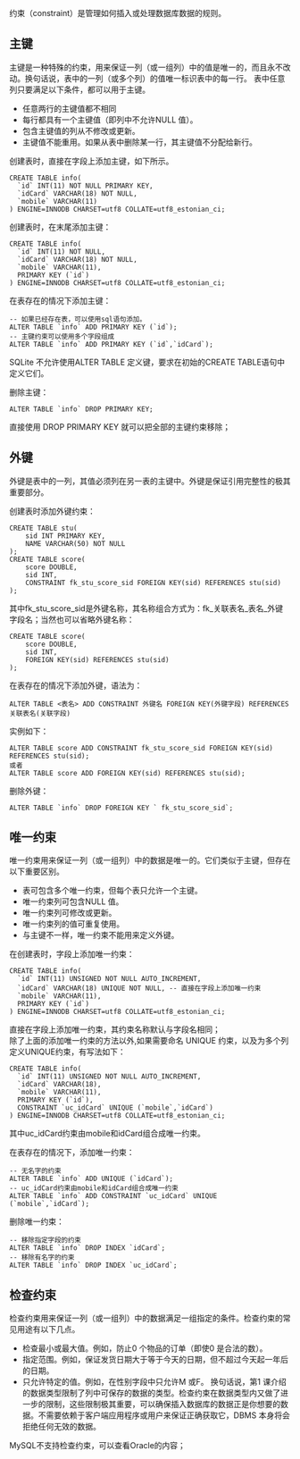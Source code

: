 约束（constraint）是管理如何插入或处理数据库数据的规则。

## 主键
主键是一种特殊的约束，用来保证一列（或一组列）中的值是唯一的，而且永不改动。换句话说，表中的一列（或多个列）的值唯一标识表中的每一行。
表中任意列只要满足以下条件，都可以用于主键。
- 任意两行的主键值都不相同
- 每行都具有一个主键值（即列中不允许NULL 值）。
- 包含主键值的列从不修改或更新。
- 主键值不能重用。如果从表中删除某一行，其主键值不分配给新行。

创建表时，直接在字段上添加主键，如下所示。
```
CREATE TABLE info( 
  `id` INT(11) NOT NULL PRIMARY KEY,
  `idCard` VARCHAR(18) NOT NULL, 
  `mobile` VARCHAR(11)
) ENGINE=INNODB CHARSET=utf8 COLLATE=utf8_estonian_ci;
```
创建表时，在末尾添加主键：
```
CREATE TABLE info( 
  `id` INT(11) NOT NULL,
  `idCard` VARCHAR(18) NOT NULL, 
  `mobile` VARCHAR(11),
  PRIMARY KEY (`id`)
) ENGINE=INNODB CHARSET=utf8 COLLATE=utf8_estonian_ci;
```
在表存在的情况下添加主键：
```
-- 如果已经存在表，可以使用sql语句添加。
ALTER TABLE `info` ADD PRIMARY KEY (`id`);
-- 主键约束可以使用多个字段组成
ALTER TABLE `info` ADD PRIMARY KEY (`id`,`idCard`);
```
SQLite 不允许使用ALTER TABLE 定义键，要求在初始的CREATE TABLE语句中定义它们。

删除主键：
```
ALTER TABLE `info` DROP PRIMARY KEY;
```
直接使用 DROP PRIMARY KEY 就可以把全部的主键约束移除；

## 外键
外键是表中的一列，其值必须列在另一表的主键中。外键是保证引用完整性的极其重要部分。

创建表时添加外键约束：
```
CREATE TABLE stu(
    sid INT PRIMARY KEY,
    NAME VARCHAR(50) NOT NULL
);
CREATE TABLE score(
    score DOUBLE,
    sid INT,
    CONSTRAINT fk_stu_score_sid FOREIGN KEY(sid) REFERENCES stu(sid)
);
```
其中fk_stu_score_sid是外键名称，其名称组合方式为：fk_关联表名_表名_外键字段名；当然也可以省略外键名称：
```
CREATE TABLE score(
    score DOUBLE,
    sid INT,
    FOREIGN KEY(sid) REFERENCES stu(sid)
);
```

在表存在的情况下添加外键，语法为：
```
ALTER TABLE <表名> ADD CONSTRAINT 外键名 FOREIGN KEY(外键字段) REFERENCES 关联表名(关联字段)
```
实例如下：
```
ALTER TABLE score ADD CONSTRAINT fk_stu_score_sid FOREIGN KEY(sid) REFERENCES stu(sid);
或者
ALTER TABLE score ADD FOREIGN KEY(sid) REFERENCES stu(sid);
```
删除外键：
```
ALTER TABLE `info` DROP FOREIGN KEY ` fk_stu_score_sid`;
```

## 唯一约束
唯一约束用来保证一列（或一组列）中的数据是唯一的。它们类似于主键，但存在以下重要区别。
- 表可包含多个唯一约束，但每个表只允许一个主键。
- 唯一约束列可包含NULL 值。
- 唯一约束列可修改或更新。
- 唯一约束列的值可重复使用。
- 与主键不一样，唯一约束不能用来定义外键。

在创建表时，字段上添加唯一约束：
```
CREATE TABLE info(  
  `id` INT(11) UNSIGNED NOT NULL AUTO_INCREMENT,
  `idCard` VARCHAR(18) UNIQUE NOT NULL, -- 直接在字段上添加唯一约束
  `mobile` VARCHAR(11),
  PRIMARY KEY (`id`)
) ENGINE=INNODB CHARSET=utf8 COLLATE=utf8_estonian_ci;
```
直接在字段上添加唯一约束，其约束名称默认与字段名相同；  
除了上面的添加唯一约束的方法以外,如果需要命名 UNIQUE 约束，以及为多个列定义UNIQUE约束，有写法如下：
```
CREATE TABLE info(  
  `id` INT(11) UNSIGNED NOT NULL AUTO_INCREMENT,
  `idCard` VARCHAR(18),
  `mobile` VARCHAR(11),
  PRIMARY KEY (`id`),
  CONSTRAINT `uc_idCard` UNIQUE (`mobile`,`idCard`) 
) ENGINE=INNODB CHARSET=utf8 COLLATE=utf8_estonian_ci;
```
其中uc_idCard约束由mobile和idCard组合成唯一约束。

在表存在的情况下，添加唯一约束：
```
-- 无名字的约束
ALTER TABLE `info` ADD UNIQUE (`idCard`); 
-- uc_idCard约束由mobile和idCard组合成唯一约束
ALTER TABLE `info` ADD CONSTRAINT `uc_idCard` UNIQUE (`mobile`,`idCard`);
```

删除唯一约束：
```
-- 移除指定字段的约束
ALTER TABLE `info` DROP INDEX `idCard`; 
-- 移除有名字的约束
ALTER TABLE `info` DROP INDEX `uc_idCard`;
```

## 检查约束
检查约束用来保证一列（或一组列）中的数据满足一组指定的条件。检查约束的常见用途有以下几点。
- 检查最小或最大值。例如，防止0 个物品的订单（即使0 是合法的数）。
- 指定范围。例如，保证发货日期大于等于今天的日期，但不超过今天起一年后的日期。
- 只允许特定的值。例如，在性别字段中只允许M 或F。
换句话说，第1 课介绍的数据类型限制了列中可保存的数据的类型。检查约束在数据类型内又做了进一步的限制，这些限制极其重要，可以确保插入数据库的数据正是你想要的数据。不需要依赖于客户端应用程序或用户来保证正确获取它，DBMS 本身将会拒绝任何无效的数据。

MySQL不支持检查约束，可以查看Oracle的内容；

